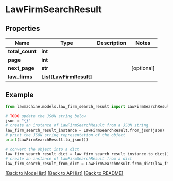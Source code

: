 # LawFirmSearchResult


## Properties

Name | Type | Description | Notes
------------ | ------------- | ------------- | -------------
**total_count** | **int** |  | 
**page** | **int** |  | 
**next_page** | **str** |  | [optional] 
**law_firms** | [**List[LawFirmResult]**](LawFirmResult.md) |  | 

## Example

```python
from lawmachine.models.law_firm_search_result import LawFirmSearchResult

# TODO update the JSON string below
json = "{}"
# create an instance of LawFirmSearchResult from a JSON string
law_firm_search_result_instance = LawFirmSearchResult.from_json(json)
# print the JSON string representation of the object
print(LawFirmSearchResult.to_json())

# convert the object into a dict
law_firm_search_result_dict = law_firm_search_result_instance.to_dict()
# create an instance of LawFirmSearchResult from a dict
law_firm_search_result_from_dict = LawFirmSearchResult.from_dict(law_firm_search_result_dict)
```
[[Back to Model list]](../README.md#documentation-for-models) [[Back to API list]](../README.md#documentation-for-api-endpoints) [[Back to README]](../README.md)



